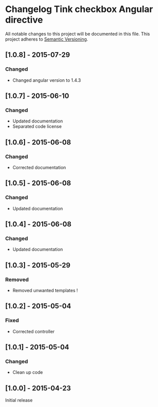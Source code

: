 # Changelog Tink checkbox Angular directive

All notable changes to this project will be documented in this file.
This project adheres to [Semantic Versioning](http://semver.org/).

<!--
## [Unreleased] - [unreleased]

### Added
### Changed
### Deprecated
### Removed
### Fixed
### Security
-->

## [1.0.8] - 2015-07-29

### Changed
- Changed angular version to 1.4.3

## [1.0.7] - 2015-06-10

### Changed
- Updated documentation
- Separated code license



## [1.0.6] - 2015-06-08

### Changed
- Corrected documentation



## [1.0.5] - 2015-06-08

### Changed
- Updated documentation



## [1.0.4] - 2015-06-08

### Changed
- Updated documentation



## [1.0.3] - 2015-05-29

### Removed
- Removed unwanted templates !



## [1.0.2] - 2015-05-04

### Fixed
- Corrected controller



## [1.0.1] - 2015-05-04

### Changed
- Clean up code



## [1.0.0] - 2015-04-23

Initial release

